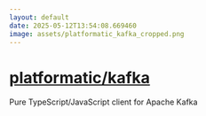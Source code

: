 ```yaml
---
layout: default
date: 2025-05-12T13:54:08.669460
image: assets/platformatic_kafka_cropped.png
---
```


# [platformatic/kafka](https://github.com/platformatic/kafka)

Pure TypeScript/JavaScript client for Apache Kafka
